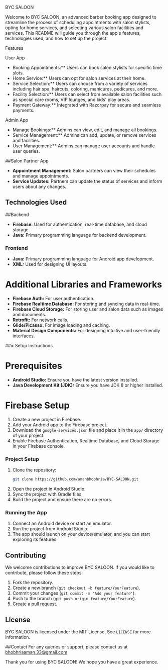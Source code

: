 BYC SALOON

Welcome to BYC SALOON, an advanced barber booking app designed to streamline the process of scheduling appointments with salon stylists, opting for home services, and selecting various salon facilities and services. This README will guide you through the app's features, technologies used, and how to set up the project.

 Features

 User App
- Booking Appointments:** Users can book salon stylists for specific time slots.
- Home Service:** Users can opt for salon services at their home.
- Service Selection:** Users can choose from a variety of services including hair spa, haircuts, coloring, manicures, pedicures, and more.
- Facility Selection:** Users can select from available salon facilities such as special care rooms, VIP lounges, and kids' play areas.
- Payment Gateway:** Integrated with Razorpay for secure and seamless payments.

 Admin App
- Manage Bookings:** Admins can view, edit, and manage all bookings.
- Service Management:** Admins can add, update, or remove services and facilities.
- User Management:** Admins can manage user accounts and handle user queries.

##Salon Partner App
- **Appointment Management:** Salon partners can view their schedules and manage appointments.
- **Service Updates:** Partners can update the status of services and inform users about any changes.

## Technologies Used

##Backend
- **Firebase:** Used for authentication, real-time database, and cloud storage.
- **Java:** Primary programming language for backend development.

### Frontend
- **Java:** Primary programming language for Android app development.
- **XML:** Used for designing UI layouts.

# Additional Libraries and Frameworks
- **Firebase Auth:** For user authentication.
- **Firebase Realtime Database:** For storing and syncing data in real-time.
- **Firebase Cloud Storage:** For storing user and salon data such as images and documents.
- **Retrofit:** For network calls.
- **Glide/Picasso:** For image loading and caching.
- **Material Design Components:** For designing intuitive and user-friendly interfaces.

##= Setup Instructions

# Prerequisites
- **Android Studio:** Ensure you have the latest version installed.
- **Java Development Kit (JDK):** Ensure you have JDK 8 or higher installed.

# Firebase Setup
1. Create a new project in Firebase.
2. Add your Android app to the Firebase project.
3. Download the `google-services.json` file and place it in the `app/` directory of your project.
4. Enable Firebase Authentication, Realtime Database, and Cloud Storage in your Firebase console.

### Project Setup
1. Clone the repository:
   ```sh
   git clone https://github.com/amanbhobhria/BYC-SALOON.git
   ```
2. Open the project in Android Studio.
3. Sync the project with Gradle files.
4. Build the project and ensure there are no errors.

### Running the App
1. Connect an Android device or start an emulator.
2. Run the project from Android Studio.
3. The app should launch on your device/emulator, and you can start exploring its features.

## Contributing
We welcome contributions to improve BYC SALOON. If you would like to contribute, please follow these steps:
1. Fork the repository.
2. Create a new branch (`git checkout -b feature/YourFeature`).
3. Commit your changes (`git commit -m 'Add your feature'`).
4. Push to the branch (`git push origin feature/YourFeature`).
5. Create a pull request.

## License
BYC SALOON is licensed under the MIT License. See `LICENSE` for more information.

##Contact
For any queries or support, please contact us at bhobhriaaman.33@gmail.com

Thank you for using BYC SALOON! We hope you have a great experience.
